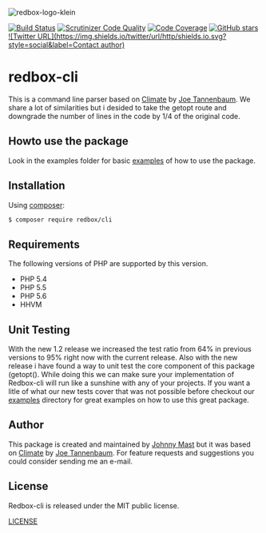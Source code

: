 ![redbox-logo-klein](https://cloud.githubusercontent.com/assets/121194/12361779/5af96e52-bbc0-11e5-91b0-2b7afbc1e5cc.png)

[![Build Status](https://travis-ci.org/johnnymast/redbox-cli.svg)](https://travis-ci.org/johnnymast/redbox-cli) 
[![Scrutinizer Code Quality](https://scrutinizer-ci.com/g/johnnymast/redbox-cli/badges/quality-score.png?b=master)](https://scrutinizer-ci.com/g/johnnymast/redbox-cli/?branch=master)
[![Code Coverage](https://scrutinizer-ci.com/g/johnnymast/redbox-cli/badges/coverage.png?b=master)](https://scrutinizer-ci.com/g/johnnymast/redbox-cli/?branch=master)
[![GitHub stars](https://img.shields.io/badge/HHVM-Ready-green.svg)](http://hhvm.com/)
[![Twitter URL](https://img.shields.io/twitter/url/http/shields.io.svg?style=social&label=Contact author)](https://twitter.com/intent/tweet?text=@mastjohnny)

# redbox-cli
This is a command line parser based on [Climate](https://github.com/thephpleague/climate)  by [Joe Tannenbaum](https://github.com/joetannenbaum). We share a lot of similarities but i desided to take the getopt route and downgrade the number of lines in the code by 1/4 of the original code.


## Howto use the package
Look in the examples folder for basic [examples](examples) of how to use the package.

## Installation

Using [composer](https://packagist.org/packages/redbox/cli):

```bash
$ composer require redbox/cli
```
## Requirements

The following versions of PHP are supported by this version.

+ PHP 5.4
+ PHP 5.5
+ PHP 5.6
+ HHVM

## Unit Testing

With the new 1.2 release we increased the test ratio from 64% in previous versions to 95% right now with the current release. Also with the new release i have found a way to unit test the core component of this package (getopt(). While doing this we can make sure your implementation
of Redbox-cli will run like a sunshine with any of your projects. If you want a litle of what our new tests cover that was not possible before checkout our [examples](examples) directory for great examples on how to use this great package.

  
  
## Author

This package is created and maintained by [Johnny Mast](https://github.com/johnnymast) but it was based on [Climate](https://github.com/thephpleague/climate)  by [Joe Tannenbaum](https://github.com/joetannenbaum). For feature requests and suggestions
you could consider sending me an e-mail.

## License

Redbox-cli is released under the MIT public license.

[LICENSE](LICENSE.md)
 
  